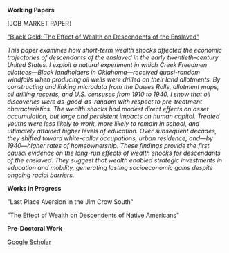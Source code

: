 **Working Papers**

[JOB MARKET PAPER]

["Black Gold: The Effect of Wealth on Descendents of the Enslaved"](http://micahvillarreal.com/MV_jmp_2025_latest.pdf)

_This paper examines how short-term wealth shocks affected the economic trajectories of descendants of the enslaved in the early twentieth-century United States. I exploit a natural experiment in which Creek Freedmen allottees—Black landholders in Oklahoma—received quasi-random windfalls when producing oil wells were drilled on their land allotments. By constructing and linking microdata from the Dawes Rolls, allotment maps, oil drilling records, and U.S. censuses from 1910 to 1940, I show that oil discoveries were as-good-as-random with respect to pre-treatment characteristics. The wealth shocks had modest direct effects on asset accumulation, but large and persistent impacts on human capital. Treated youths were less likely to work, more likely to remain in school, and ultimately attained higher levels of education. Over subsequent decades, they shifted toward white-collar occupations, urban residence, and—by 1940—higher rates of homeownership. These findings provide the first causal evidence on the long-run effects of wealth shocks for descendants of the enslaved. They suggest that wealth enabled strategic investments in education and mobility, generating lasting socioeconomic gains despite ongoing racial barriers._

**Works in Progress**

"Last Place Aversion in the Jim Crow South"

"The Effect of Wealth on Descendents of Native Americans"

**Pre-Doctoral Work**

[Google Scholar](https://scholar.google.com/citations?user=CfAcFbcAAAAJ&hl=en)
  

